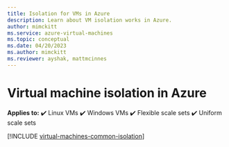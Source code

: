 ```yaml
---
title: Isolation for VMs in Azure
description: Learn about VM isolation works in Azure.
author: mimckitt
ms.service: azure-virtual-machines
ms.topic: conceptual
ms.date: 04/20/2023
ms.author: mimckitt
ms.reviewer: ayshak, mattmcinnes
---
```


# Virtual machine isolation in Azure

**Applies to:** :heavy_check_mark: Linux VMs :heavy_check_mark: Windows VMs :heavy_check_mark: Flexible scale sets :heavy_check_mark: Uniform scale sets

[!INCLUDE [virtual-machines-common-isolation](~/reusable-content/ce-skilling/azure/includes/virtual-machines-common-isolation.md)]
